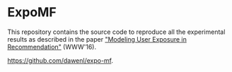 # ExpoMF
This repository contains the source code to reproduce all the experimental results as described in the paper ["Modeling User Exposure in Recommendation"](http://arxiv.org/abs/1510.07025) (WWW'16).

https://github.com/dawenl/expo-mf.

